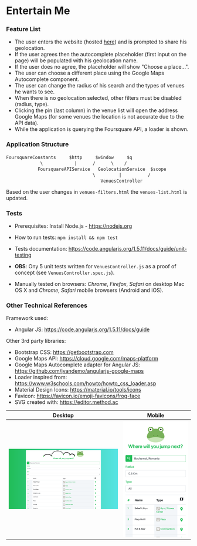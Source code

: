# Entertain Me

### Feature List
* The user enters the website (hosted [here](https://bogdanmatra.github.io)) and is prompted to share his geolocation.
* If the user agrees then the autocomplete placeholder (first input on the page) will be populated with his geolocation name.
* If the user does no agree, the placeholder will show "Choose a place...".
* The user can choose a different place using the Google Maps Autocomplete component.
* The user can change the radius of his search and the types of venues he wants to see.
* When there is no geolocation selected, other filters must be disabled (radius, type).
* Clicking the pin (last column) in the venue list will open the address Google Maps (for some venues the location is not accurate due to the API data).
* While the application is querying the Foursquare API, a loader is shown.

### Application Structure
```
FoursquareConstants     $http     $window     $q
             \            |      /      \    /
            FoursquareAPIService   GeolocationService  $scope
                                 \         |          /
                                    VenuesController
```

Based on the user changes in `venues-filters.html` the `venues-list.html` is updated.

### Tests

* Prerequisites: Install Node.js - https://nodejs.org
* How to run tests: `npm install && npm test`
* Tests documentation: https://code.angularjs.org/1.5.11/docs/guide/unit-testing
* **OBS**: Ony 5 unit tests written for `VenuesController.js` as a proof of concept (see `VenuesController.spec.js`).

* Manually tested on browsers: *Chrome*, *Firefox*, *Safari* on desktop Mac OS X and *Chrome*, *Safari* mobile browsers (Android and iOS).


### Other Technical References

Framework used:
* Angular JS: https://code.angularjs.org/1.5.11/docs/guide

Other 3rd party libraries:
* Bootstrap CSS: https://getbootstrap.com
* Google Maps API: https://cloud.google.com/maps-platform
* Google Maps Autocomplete adapter for Angular JS: https://github.com/jvandemo/angularjs-google-maps
* Loader inspired from: https://www.w3schools.com/howto/howto_css_loader.asp
* Material Design Icons: https://material.io/tools/icons
* Favicon: https://favicon.io/emoji-favicons/frog-face
* SVG created with: https://editor.method.ac

Desktop | Mobile
------------ | -------------
![Desktop](README-Desktop.png) | ![Mobile](README-Mobile.png)
